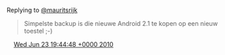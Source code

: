 Replying to [@mauritsrijk](https://twitter.com/mauritsrijk/status/16872257053)

> Simpelste backup is die nieuwe Android 2\.1 te kopen op een nieuw toestel ;\-\)

<img src="../../media/tweet.ico" width="12" /> [Wed Jun 23 19:44:48 +0000 2010](https://twitter.com/DromerDenker/status/16872510662)